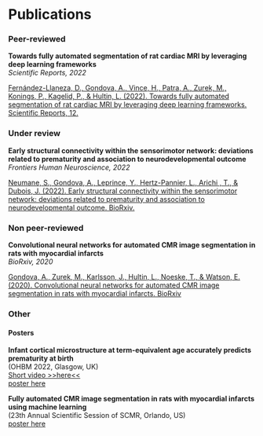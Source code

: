 # Publications

### Peer-reviewed

**Towards fully automated segmentation of rat cardiac MRI by leveraging deep learning frameworks**<br>
*Scientific Reports, 2022*<br>

[Fernández-Llaneza, D., Gondova, A., Vince, H., Patra, A., Zurek, M., Konings, P., Kagelid, P., & Hultin, L. (2022). Towards fully automated segmentation of rat cardiac MRI by leveraging deep learning frameworks. Scientific Reports, 12.](https://www.nature.com/articles/s41598-022-12378-z)



### Under review

**Early structural connectivity within the sensorimotor network: deviations related to prematurity and association to neurodevelopmental outcome**<br>
*Frontiers Human Neuroscience, 2022*<br>

[Neumane, S., Gondova, A., Leprince, Y., Hertz-Pannier, L., Arichi , T., & Dubois, J. (2022). Early structural connectivity within the sensorimotor network: deviations related to prematurity and association to neurodevelopmental outcome. BioRxiv.](https://www.biorxiv.org/content/10.1101/2022.05.04.490626v1)

### Non peer-reviewed

**Convolutional neural networks for automated CMR image segmentation in rats with myocardial infarcts**<br>
*BioRxiv, 2020*<br>

[Gondova, A., Zurek, M., Karlsson, J., Hultin, L., Noeske, T., & Watson, E. (2020). Convolutional neural networks for automated CMR image segmentation in rats with myocardial infarcts. BioRxiv](https://www.biorxiv.org/content/10.1101/2020.12.01.405969v1)

### Other 

#### Posters
 
**Infant cortical microstructure at term-equivalent age accurately predicts prematurity at birth**<br>
(OHBM 2022, Glasgow, UK)<br>
[Short video >>here<<](https://vimeo.com/766127291)<br>
[poster here](images/posters/ohbm2022.md)


**Fully automated CMR image segmentation in rats with myocardial infarcts using machine learning**<br>
(23th Annual Scientific Session of SCMR, Orlando, US)<br>
[poster here](images/posters/cmri2020.md)

